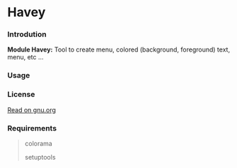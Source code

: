 # Havey

### Introdution

__Module Havey:__ Tool to create menu, colored (background, foreground) text, menu, etc ...

### Usage

### License

[Read on gnu.org](https://www.gnu.org/licenses/gpl-3.0.txt)

### Requirements
> colorama
>
> setuptools
